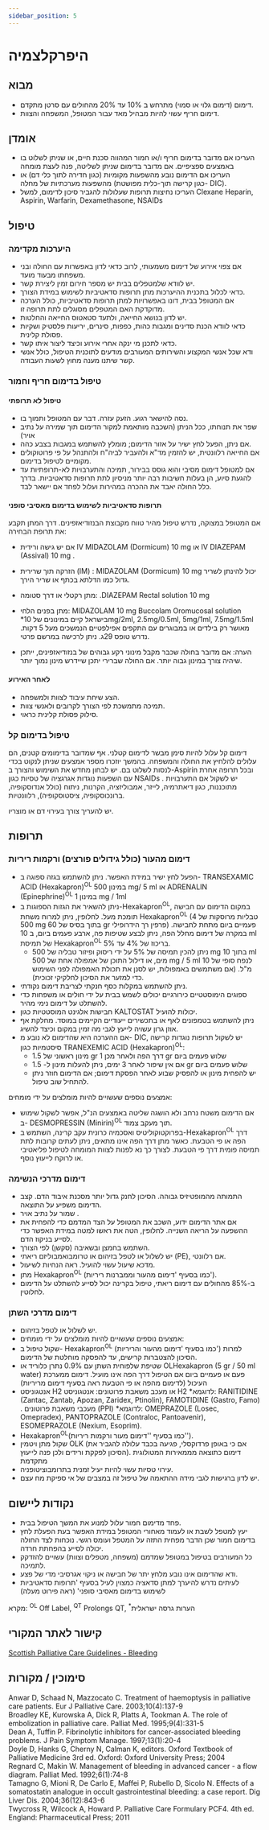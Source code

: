```yaml
---
sidebar_position: 5
---
```


# היפרקלצמיה 

<!-- <img src="/Icons.png" alt="Icon" width="250" height="100" align="left"/> -->


## מבוא

- דימום (דימום גלוי או סמוי) מתרחש ב 10% עד 20% מהחולים עם סרטן מתקדם.
- דימום חריף עשוי להיות מבהיל מאד עבור המטופל, המשפחה והצוות.
 
## אומדן
- העריכו אם מדובר בדימום חריף ו/או חמור המהווה סכנת חיים, או שניתן לשלוט בו באמצעים ספציפיים. אם מדובר בדימום שניתן לשליטה, פנה לעצת מומחה
- העריכו אם הדימום נובע מהשפעות מקומיות (כגון חדירה לתוך כלי דם) או מהשפעות מערכתיות של מחלה (כגון קרישה תוך-כלית מפושטת- DIC).
- העריכו נחיצות תרופות שעלולות להגביר סיכון לדימום, למשל  Clexane Heparin, Aspirin, Warfarin, Dexamethasone, NSAIDs 

## טיפול
### היערכות מקדימה
- אם צפוי אירוע של דימום משמעותי, לרוב כדאי לדון באפשרות עם החולה ובני משפחתו מבעוד מועד.
- יש לוודא שלמטפלים בבית יש מספר חירום זמין ליצירת קשר.
- כדאי לכלול בתכנית ההיערכות מתן תרופות סדאטיביות לשימוש במידת הצורך.
- אם המטופל בבית, דונו באפשרויות למתן תרופות סדאטיביות, כולל הערכה מדוקדקת האם המטפלים מסוגלים לתת תרופה זו.
- יש לדון בנושא החייאה, ולתעד סטאטוס החייאה והחלטות.
- כדאי לוודא הכנת סדינים ומגבות כהות, כפפות, סינרים, יריעות פלסטיק ושקיות פסולת קלינית.
- כדאי לתכנן מי ינקה אחרי אירוע וכיצד ליצור איתו קשר.
- ודא שכל אנשי המקצוע והשירותים המעורבים מודעים לתוכנית הטיפול, כולל אנשי קשר שיתנו מענה מחוץ לשעות העבודה.
### טיפול בדימום חריף וחמור
#### טיפול לא תרופתי
- נסה להישאר רגוע. הזעק עזרה. דבר עם המטופל ותמוך בו.
- שפר את תנוחתו, ככל הניתן (השכבה מותאמת למקור הדימום תוך שמירה על נתיב אויר)
- אם ניתן, הפעל לחץ ישיר על אזור הדימום; מומלץ להשתמש במגבות בצבע כהה.
- אם החייאה רלוונטית, יש להזמין מד"א ולהעביר לביה"ח ולהתנהל על פי פרוטוקולים מקומיים לטיפול בדימום.
- אם למטופל דימום מסיבי והוא גוסס בבירור, תמיכה והתערבויות לא-תרופתיות עד להגעת סיוע, הן בעלות חשיבות רבה יותר מניסיון לתת תרופות סדאטיביות. בדרך כלל החולה יאבד את ההכרה במהירות ועלול לפחד אם יישאר לבד.

#### תרופות סדאטיביות לשימוש בדימום מאסיבי סופני
אם המטופל במצוקה, נדרש טיפול מהיר טווח מקבוצת הבנזודיאזפינים.  דרך המתן תקבע את תרופת הבחירה:
- אם יש גישה ורידית IV MIDAZOLAM (Dormicum) 10 mg  או IV DIAZEPAM (Assival) 10 mg .
- הזרקה תוך שרירית (IM) : MIDAZOLAM (Dormicum) 10 mg יכול להינתן לשריר גדול כמו הדלתא בכתף או שריר הירך.
- מתן רקטלי או דרך סטומה:  .DIAZEPAM Rectal solution 10 mg 
- מתן בפנים הלחי: MIDAZOLAM 10 mg Buccolam Oromucosal solution *בישראל קיים במינונים של 10mg/2ml, 2.5mg/0.5ml, 5mg/1ml, 7.5mg/1.5ml מאושר רק בילדים או במבוגרים עם התקפים אפילפטיים הנמשכים מעל 5 דקות. נדרש טופס 29ג. ניתן לרכישה במרשם פרטי. 

- הערה: אם מדובר בחולה שכבר מקבל מינוני רקע גבוהים של בנזודיאזפינים, ייתכן שיהיה צורך במינון גבוה יותר. אם החולה שברירי יתכן שיידרש מינון נמוך יותר.

#### לאחר האירוע
- הצע שיחת עיבוד לצוות ולמשפחה.
- תמיכה מתמשכת לפי הצורך לקרובים ולאנשי צוות.
- סילוק פסולת קלינית כראוי.

### טיפול בדימום קל
דימום קל עלול להיות סימן מבשר לדימום קטלני. אף שמדובר בדימומים קטנים, הם עלולים להלחיץ את החולה והמשפחה. בהמשך יוזכרו מספר אמצעים שניתן לנקוט בכדי לנסות לשלוט בם. יש לבחון מחדש את השימוש והצורך ב-Aspirin  ובכל תרופה אחרת עם השפעות נוגדות אגרגציה של טסיות כגון NSAIDs . יש לשקול אם התערבויות מתוכננות, כגון דיאתרמיה, לייזר, אמבוליזציה, הקרנות, ניתוח (כולל אנדוסקופיה, ברונכוסקופיה, ציסטוסקופיה), רלוונטיות.

יש להעריך צורך בעירוי דם או מוצריו.


## תרופות
### דימום מהעור (כולל גידולים פורצים) ורקמות ריריות
- הפעל לחץ ישיר במידת האפשר. ניתן להשתמש בגזה ספוגה ב- TRANSEXAMIC ACID (Hexakapron)<sup>OL</sup> במינון 500 mg/ 5 ml  או ADRENALIN (Epinephrine)<sup>OL</sup> במינון 1 mg / 1ml
- ניתן להשאיר את הגזות הספוגות ב-Hexakapron<sup>OL</sup>, במקום הדימום עם חבישה תומכת מעל. לחלופין, ניתן למרוח משחת Hexakapron<sup>OL</sup>  (4 טבליות מרוסקות של 500 mg בתוך בסיס של 60 gr פרפין רך הידרופילי) פעמיים ביום מתחת לחבישה. במקרה של דימום מחלל הפה, ניתן לבצע שטיפות פה, ארבע פעמים ביום, ב 10 ml של תמיסת Hexakapron<sup>OL</sup> בריכוז של 4% עד 5%.
    - ניתן להכין תמיסה של 5% על ידי ריסוק ופיזור טבליה של 500 mg בתוך 10 ml מים, או דילול התוכן של אמפולה אחת של 500 mg / 5 ml לנפח סופי של 10 מ"ל. (אם משתמשים באמפולות, יש לסנן את תכולת האמפולה לפני השימוש כדי למזער את הסיכון לחלקיקי זכוכית).
- ניתן להשתמש במקלות כסף חנקתי לצריבת דימום נקודתי.
- ספוגים הימוסטטיים כירורגיים יכולים לשמש בבית על ידי חולים או משפחות כדי להשתלט על דימום נימי מהיר.
- חבישות אלגינט המוסטטיות כגון KALTOSTAT יכולות להועיל.
- ניתן להשתמש בטמפונים לאף או בתכשירים  ייעודיים הקיימים במוסד. מחלקת אף אוזן גרון עשויה לייעץ לגבי מה זמין במקום וכיצד להשיג.
- אם ההערכה היא שהדימום לא נובע מ- DIC, יש לשקול תרופות נוגדות קרישה סיסטמיות כגון TRANEXEMIC ACID (Hexakapron)<sup>OL</sup>:
    - מינון ראשוני של 1.5 gr דרך הפה ולאחר מכן 1 gr שלוש פעמים ביום
    - אם אין שיפור לאחר 3 ימים, ניתן להעלות מינון ל- 1.5 gr שלוש פעמים ביום
    - יש להפחית מינון או להפסיק שבוע לאחר הפסקת דימום; אם הדימום חוזר ניתן להתחיל שוב טיפול.

אמצעים נוספים שעשויים להיות מומלצים על ידי מומחים:
- אם הדימום משטח נרחב ולא הושגה שליטה באמצעים הנ"ל, אפשר לשקול שימוש ב-  DESMOPRESSIN (Minirin)<sup>OL</sup>  תוך מעקב צמוד.
- בפרוקטוקוליטיס ואסכמיה כרונית עקב קרינה, השתמש ב-Hexakapron<sup>OL</sup>  דרך הפה או פי הטבעת.
כאשר מתן דרך הפה אינו מתאים, ניתן  לעתים קרובות לתת תמיסה פומית דרך פי הטבעת.
לצורך כך נא לפנות לצוות המומחה לטיפול פליאטיבי או לרוקח לייעוץ נוסף.

### דימום מדרכי הנשימה
- התמותה מהמופטיזיס גבוהה. הסיכון לחנק גדול יותר מסכנת איבוד הדם. קצב הדימום משפיע על התוצאה.
- שמור על נתיב אויר .
- אם אתר הדימום ידוע, השכב את המטופל על הצד המדמם כדי להפחית את ההשפעה על הריאה השנייה. לחלופין, הטה את ראשו למטה במידת האפשר כדי לסייע בניקוז הדם.
- השתמש בחמצן ובשאיבה (סקשן) לפי הצורך.
- יש לשלול או לטפל בזיהום או טרומבואמבוליזם ריאתי (PE), אם רלוונטי.
- מדכא שיעול עשוי להועיל. ראה הנחיות לשיעול.
- מתן Hexakapron<sup>OL</sup> (כמו בסעיף 'דימום מהעור וממברנות ריריות').
- ב-85% מהחולים עם דימום ריאתי, טיפול בקרינה יכול לסייע להשתלט על הדימום לחלוטין.

### דימום מדרכי השתן 
- יש לשלול או לטפל בזיהום.
- אמצעים נוספים שעשויים להיות מומלצים על ידי מומחים:
- שקול טיפול ב- Hexakapron<sup>OL</sup> (כמו בסעיף 'דימום מהעור והריריות') למרות הסיכון להצטברות קרישים, עד להפסקה מוחלטת של הדימום.
- שטיפת שלפוחית השתן עם 0.9% נתרן כלוריד או OLHexakapron  (5 gr / 50 ml water) פעם או פעמיים ביום אם הטיפול דרך הפה אינו מועיל.
דימום ממערכת העיכול (לדימום מהפה או פי הטבעת ראה בסעיף דימום מריריות)
- אנטגוניסט H2 או מעכב משאבת פרוטונים: 
אנטגוניסט H2 *לדוגמא: RANITIDINE (Zantac, Zantab, Apozan, Zaridex, Ptinolin), FAMOTIDINE (Gastro, Famo) .
מעכבי משאבת פרוטונים (PPI) *לדוגמא:
 OMEPRAZOLE (Losec, Omepradex), PANTOPRAZOLE (Contraloc, Pantoavenir), ESOMEPRAZOLE (Nexium, Esoprim).
-  Hexakapron<sup>OL</sup>(כמו בסעיף ''דימום מעור ורקמות ריריות'').
- שקול מתן ויטמין OLK (אם כי באופן פרדוקסלי, פגיעה בכבד עלולה להגביר את הסיכון לפקקת ורידים ולכן פנה לייעוץ).
דימום כתוצאה מממאירות המטולוגית מתקדמת
- עירוי טסיות עשוי להיות יעיל זמנית בתרומבוציטופניה.
- יש לדון ברגישות לגבי מידה ההתאמה של טיפול זה במצבים של אי ספיקת מח עצם.


## נקודות ליישום
- פחד מדימום חמור עלול למנוע את המשך הטיפול בבית.
- יעץ למטפל לשבת או לעמוד מאחורי המטופל במידת האפשר בעת הפעלת לחץ בדימום חמור שכן הדבר מפחית  התזה על המטפל ועומס רגשי. נוכחות לצד החולה יכולה לסייע בהפחתת חרדה.
- כל המעורבים בטיפול במטופל שמדמם (משפחה, מטפלים וצוות) עשויים להזדקק לתמיכה.
- ודא שהדימום אינו נובע מלחץ יתר של חבישה או ניקוי אגרסיבי מדי של פצע.
- לעיתים נדרש להיערך למתן סדאציה כמצוין לעיל בסעיף  'תרופות סדאטיביות לשימוש בדימום מאסיבי סופני' (ראה פירוט מעלה)

מקרא: <sup>OL</sup> Off Label, <sup>QT</sup> Prolongs QT, <sup>*</sup>הערות גרסה ישראלית 


## קישור לאתר המקורי
[Scottish Palliative Care Guidelines - Bleeding](https://rightdecisions.scot.nhs.uk/scottish-palliative-care-guidelines/palliative-emergencies/bleeding)

## סימוכין / מקורות

Anwar D, Schaad N, Mazzocato C. Treatment of haemoptysis in palliative care patients. Eur J Palliative Care. 2003;10(4):137-9  
Broadley KE, Kurowska A, Dick R, Platts A, Tookman A. The role of embolization in palliative care. Palliat Med. 1995;9(4):331-5  
Dean A, Tuffin P. Fibrinolytic inhibitors for cancer-associated bleeding problems. J Pain Symptom Manage. 1997;13(1):20-4  
Doyle D, Hanks G, Cherny N, Calman K, editors. Oxford Textbook of Palliative Medicine 3rd ed. Oxford: Oxford University Press; 2004  
Regnard C, Makin W. Management of bleeding in advanced cancer - a flow diagram. Palliat Med. 1992;6(1):74-8  
Tamagno G, Mioni R, De Carlo E, Maffei P, Rubello D, Sicolo N. Effects of a somatostatin analogue in occult gastrointestinal bleeding: a case report. Dig Liver Dis. 2004;36(12):843-6  
Twycross R, Wilcock A, Howard P. Palliative Care Formulary PCF4. 4th ed. England: Pharmaceutical Press; 2011  
